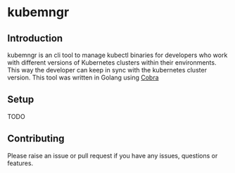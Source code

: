 # kubemngr

## Introduction

kubemngr is an cli tool to manage kubectl binaries for developers who work with different versions of Kubernetes clusters within their environments. This way the developer can keep in sync with the kubernetes cluster version. This tool was written in Golang using [Cobra](https://github.com/spf13/cobra)

## Setup
TODO

## Contributing

Please raise an issue or pull request if you have any issues, questions or features.
